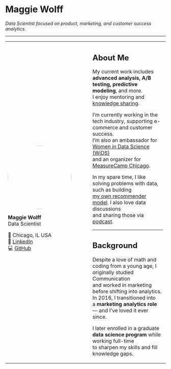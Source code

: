 # Maggie Wolff

_Data Scientist focused on product, marketing, and customer success analytics._

---

<table>
<tr>
<td width="250">

<img src="https://your-photo-link.jpg" width="200" style="border-radius:50%;"/>

**Maggie Wolff**  
Data Scientist  

📍 Chicago, IL USA  
🔗 [LinkedIn](https://www.linkedin.com/in/your-link)  
💻 [GitHub](https://github.com/your-username)  

</td>
<td>

## About Me

My current work includes **advanced analysis, A/B testing, predictive modeling**, and more.  
I enjoy mentoring and [knowledge sharing](https://example.com).  

I’m currently working in the tech industry, supporting e-commerce and customer success.  
I’m also an ambassador for [Women in Data Science (WiDS)](https://www.widsconference.org/)  
and an organizer for [MeasureCamp Chicago](https://www.measurecamp.org/).  

In my spare time, I like solving problems with data, such as building  
[my own recommender model](https://example.com). I also love data discussions  
and sharing those via [podcast](https://example.com).  

---

## Background

Despite a love of math and coding from a young age, I originally studied Communication  
and worked in marketing before shifting into analytics. In 2016, I transitioned into  
a **marketing analytics role** — and I’ve loved it ever since.  

I later enrolled in a graduate **data science program** while working full-time  
to sharpen my skills and fill knowledge gaps.  

</td>
</tr>
</table>

